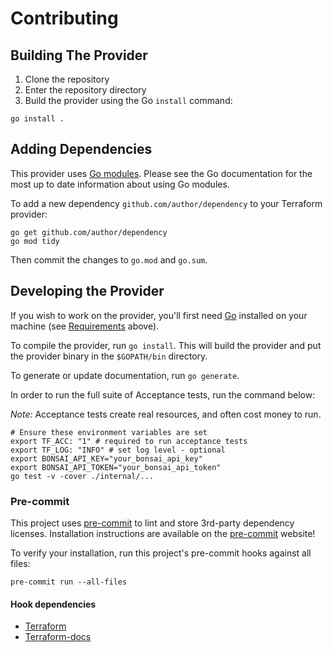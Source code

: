 # Contributing

## Building The Provider

1. Clone the repository
2. Enter the repository directory
3. Build the provider using the Go `install` command:

```shell
go install .
```

## Adding Dependencies

This provider uses [Go modules](https://github.com/golang/go/wiki/Modules).
Please see the Go documentation for the most up to date information about using Go modules.

To add a new dependency `github.com/author/dependency` to your Terraform provider:

```shell
go get github.com/author/dependency
go mod tidy
```

Then commit the changes to `go.mod` and `go.sum`.

## Developing the Provider

If you wish to work on the provider, you'll first need [Go](http://www.golang.org) installed on your machine (see [Requirements](#requirements) above).

To compile the provider, run `go install`. This will build the provider and put the provider binary in the `$GOPATH/bin` directory.

To generate or update documentation, run `go generate`.

In order to run the full suite of Acceptance tests, run the command below:

*Note:* Acceptance tests create real resources, and often cost money to run.

```shell
# Ensure these environment variables are set
export TF_ACC: "1" # required to run acceptance tests
export TF_LOG: "INFO" # set log level - optional
export BONSAI_API_KEY="your_bonsai_api_key"
export BONSAI_API_TOKEN="your_bonsai_api_token"
go test -v -cover ./internal/...
```

### Pre-commit

This project uses [pre-commit](https://pre-commit.com/) to lint and store 3rd-party dependency licenses.
Installation instructions are available on the [pre-commit](https://pre-commit.com/) website!

To verify your installation, run this project's pre-commit hooks against all files:

```shell
pre-commit run --all-files
```

#### Hook dependencies

- [Terraform](https://developer.hashicorp.com/terraform/install)
- [Terraform-docs](https://terraform-docs.io/user-guide/installation/)
